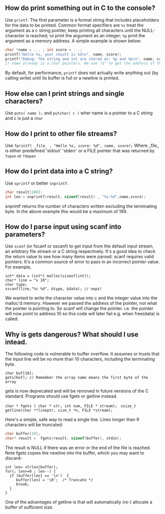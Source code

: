 ## How do print something out in C to the console? 
Use `printf`. The first parameter is a format string that includes placeholders for the data to be printed. Common format specifiers are `%s` treat the argument as a c string pointer, keep printing all characters until the NULL-character is reached; `%d` print the argument as an integer; `%p` print the argument as a memory address.
A simple example is shown below:
```C
char *name = ... ; int score = ...;
printf("Hello %s, your result is %d\n", name, score);
printf("Debug: The string and int are stored at: %p and %p\n", name, &score );
// name already is a char pointers. We use "&" to get the address of the int variable
```

By default, for performance, `printf` does not actually write anything out (by calling write) until its buffer is full or a newline is printed. 

## How else can I print strings and single characters?
Use `puts( name );` and `putchar( c )`  wher name is a pointer to a C string and c is just a `char`

## How do I print to other file streams?
Use `fprintf( _file_ , "Hello %s, score: %d", name, score);`
Where \_file\_ is either predefined 'stdout' 'stderr' or a FILE pointer that was returned by `fopen` or `fdopen`

## How do I print data into a C string?
Use `sprintf` or better `snprintf`.
```C
char result[200];
int len = snprintf(result, sizeof(result) , "%s:%d",name,score);
```
snprintf returns the number of characters written excluding the terminating byte. In the above example this would be a maximum of 199.

## How do I parse input using scanf into parameters?
Use `scanf` (or fscanf or sscanf) to get input from the default input stream, an arbitrary file stream or a C string respectively.
It's a good idea to check the return value to see how many items were parsed.
scanf requires valid pointers. It's a common source of error to pass in an incorrect pointer value. For 
example,
```
int* data = (int*) malloc(sizeof(int));
char* line = "v 10";
char type;
sscanf(line,"%c %d", &type, &data); // oops!
```
We wanted to write the character value into c and the integer value into the malloc'd memory.
However we passed the address of the pointer, not what the pointer is pointing to. So scanf will change the pointer. i.e. the pointer will now point to address 10 so this code will later fail e.g. when free(data) is called.
 
## Why is gets dangerous? What should I use intead.
The following code is vulnerable to buffer overflow. It assumes or trusts that the input line will be no more than 10 characters, including the terminating byte.
```
char buf[10];
gets(buf); // Remember the array name means the first byte of the array
``` 
gets is now deprecated and will be removed in future versions of the C standard. Programs should use fgets or getline instead. 

`char * fgets ( char * str, int num, FILE * stream); `
`ssize_t getline(char **lineptr, size_t *n, FILE *stream);`

Here's a simple, safe way to read a single line. Lines longer than 9 characters will be truncated:
```C
char buffer[10];
char* result =  fgets(result, sizeof(buffer), stdin);
```
The result is NULL if there was an error or the end of the file is reached.
Note fgets copies the newline into the buffer, which you may want to discard-
```
int len= strlen(buffer);
for(; len>=0 ; len--) {
  if (buffer[len] == '\n')  {
     buffer[len] = '\0';  /* Truncate */ 
     break;
  }
}
```
One of the advantages of getline is that will automatically (re-) allocate a buffer of sufficient size.

